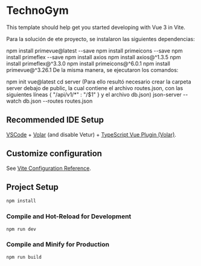 #  TechnoGym

This template should help get you started developing with Vue 3 in Vite.

Para la solución de ete proyecto, se instalaron las siguientes dependencias:

npm install primevue@latest --save
npm install primeicons --save
npm install primeflex --save
npm install axios
npm install axios@^1.3.5
npm install primeflex@^3.3.0
npm install primeicons@^6.0.1
npm install primevue@^3.26.1
De la misma manera, se ejecutaron los comandos:

npm init vue@latest
cd server (Para ello resultó necesario crear la carpeta server debajo de public, la cual contiene el archivo routes.json, con las siguientes líneas {  "/api/v1/*" : "/$1" } y el archivo db.json)
json-server --watch db.json --routes routes.json

## Recommended IDE Setup

[VSCode](https://code.visualstudio.com/) + [Volar](https://marketplace.visualstudio.com/items?itemName=Vue.volar) (and disable Vetur) + [TypeScript Vue Plugin (Volar)](https://marketplace.visualstudio.com/items?itemName=Vue.vscode-typescript-vue-plugin).

## Customize configuration

See [Vite Configuration Reference](https://vitejs.dev/config/).

## Project Setup

```sh
npm install
```

### Compile and Hot-Reload for Development

```sh
npm run dev
```

### Compile and Minify for Production

```sh
npm run build
```
